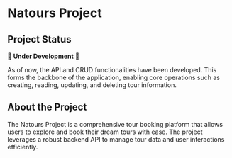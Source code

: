 # Natours Project

## Project Status

🚧 **Under Development** 🚧

As of now, the API and CRUD functionalities have been developed. This forms the backbone of the application, enabling core operations such as creating, reading, updating, and deleting tour information.

## About the Project

The Natours Project is a comprehensive tour booking platform that allows users to explore and book their dream tours with ease. The project leverages a robust backend API to manage tour data 
and user interactions efficiently.
